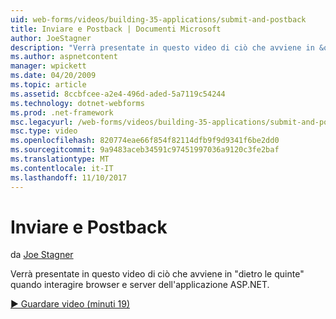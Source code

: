 ```yaml
---
uid: web-forms/videos/building-35-applications/submit-and-postback
title: Inviare e Postback | Documenti Microsoft
author: JoeStagner
description: "Verrà presentate in questo video di ciò che avviene in &quot;dietro le quinte&quot; quando interagire browser e server dell'applicazione ASP.NET."
ms.author: aspnetcontent
manager: wpickett
ms.date: 04/20/2009
ms.topic: article
ms.assetid: 8ccbfcee-a2e4-496d-aded-5a7119c54244
ms.technology: dotnet-webforms
ms.prod: .net-framework
msc.legacyurl: /web-forms/videos/building-35-applications/submit-and-postback
msc.type: video
ms.openlocfilehash: 820774eae66f854f82114dfb9f9d9341f6be2dd0
ms.sourcegitcommit: 9a9483aceb34591c97451997036a9120c3fe2baf
ms.translationtype: MT
ms.contentlocale: it-IT
ms.lasthandoff: 11/10/2017
---
```

<a name="submit-and-postback"></a>Inviare e Postback
====================
da [Joe Stagner](https://github.com/JoeStagner)

Verrà presentate in questo video di ciò che avviene in &quot;dietro le quinte&quot; quando interagire browser e server dell'applicazione ASP.NET.

[&#9654; Guardare video (minuti 19)](https://channel9.msdn.com/Blogs/ASP-NET-Site-Videos/submit-and-postback)
